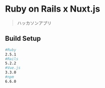 # Ruby on Rails  x Nuxt.js  
> ハッカソンアプリ

## Build Setup

``` bash
#Ruby
2.5.1
#Rails
5.2.2
#Vue.js
3.3.0
#npm
6.6.0


